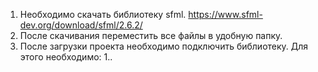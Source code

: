 1. Необходимо скачать библиотеку sfml. https://www.sfml-dev.org/download/sfml/2.6.2/
2. После скачивания переместить все файлы в удобную папку.
3. После загрузки проекта необходимо подключить библиотеку. Для этого необходимо:
1..
